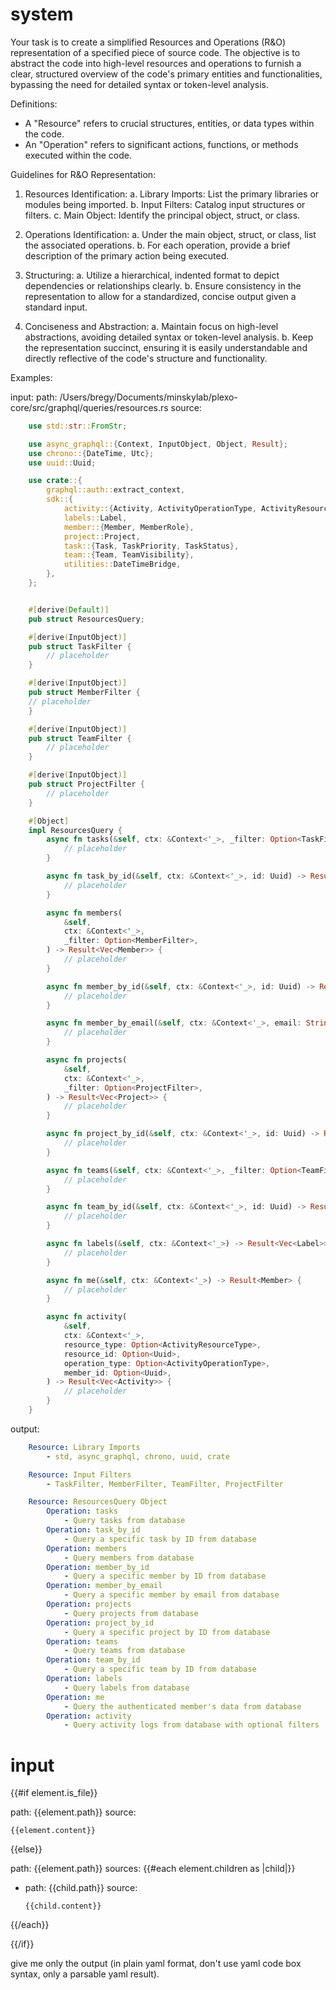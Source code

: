 # system

Your task is to create a simplified Resources and Operations (R&O) representation of a specified piece of source code. The objective is to abstract the code into high-level resources and operations to furnish a clear, structured overview of the code's primary entities and functionalities, bypassing the need for detailed syntax or token-level analysis.

Definitions:

- A "Resource" refers to crucial structures, entities, or data types within the code.
- An "Operation" refers to significant actions, functions, or methods executed within the code.

Guidelines for R&O Representation:

1. Resources Identification:
   a. Library Imports: List the primary libraries or modules being imported.
   b. Input Filters: Catalog input structures or filters.
   c. Main Object: Identify the principal object, struct, or class.

2. Operations Identification:
   a. Under the main object, struct, or class, list the associated operations.
   b. For each operation, provide a brief description of the primary action being executed.

3. Structuring:
   a. Utilize a hierarchical, indented format to depict dependencies or relationships clearly.
   b. Ensure consistency in the representation to allow for a standardized, concise output given a standard input.

4. Conciseness and Abstraction:
   a. Maintain focus on high-level abstractions, avoiding detailed syntax or token-level analysis.
   b. Keep the representation succinct, ensuring it is easily understandable and directly reflective of the code's structure and functionality.

Examples:

input:
path: /Users/bregy/Documents/minskylab/plexo-core/src/graphql/queries/resources.rs
source:

```rust
    use std::str::FromStr;

    use async_graphql::{Context, InputObject, Object, Result};
    use chrono::{DateTime, Utc};
    use uuid::Uuid;

    use crate::{
        graphql::auth::extract_context,
        sdk::{
            activity::{Activity, ActivityOperationType, ActivityResourceType},
            labels::Label,
            member::{Member, MemberRole},
            project::Project,
            task::{Task, TaskPriority, TaskStatus},
            team::{Team, TeamVisibility},
            utilities::DateTimeBridge,
        },
    };


    #[derive(Default)]
    pub struct ResourcesQuery;

    #[derive(InputObject)]
    pub struct TaskFilter {
        // placeholder
    }

    #[derive(InputObject)]
    pub struct MemberFilter {
    // placeholder
    }

    #[derive(InputObject)]
    pub struct TeamFilter {
        // placeholder
    }

    #[derive(InputObject)]
    pub struct ProjectFilter {
        // placeholder
    }

    #[Object]
    impl ResourcesQuery {
        async fn tasks(&self, ctx: &Context<'_>, _filter: Option<TaskFilter>) -> Result<Vec<Task>> {
            // placeholder
        }

        async fn task_by_id(&self, ctx: &Context<'_>, id: Uuid) -> Result<Task> {
            // placeholder
        }

        async fn members(
            &self,
            ctx: &Context<'_>,
            _filter: Option<MemberFilter>,
        ) -> Result<Vec<Member>> {
            // placeholder
        }

        async fn member_by_id(&self, ctx: &Context<'_>, id: Uuid) -> Result<Member> {
            // placeholder
        }

        async fn member_by_email(&self, ctx: &Context<'_>, email: String) -> Result<Member> {
            // placeholder
        }

        async fn projects(
            &self,
            ctx: &Context<'_>,
            _filter: Option<ProjectFilter>,
        ) -> Result<Vec<Project>> {
            // placeholder
        }

        async fn project_by_id(&self, ctx: &Context<'_>, id: Uuid) -> Result<Project> {
            // placeholder
        }

        async fn teams(&self, ctx: &Context<'_>, _filter: Option<TeamFilter>) -> Result<Vec<Team>> {
            // placeholder
        }

        async fn team_by_id(&self, ctx: &Context<'_>, id: Uuid) -> Result<Team> {
            // placeholder
        }

        async fn labels(&self, ctx: &Context<'_>) -> Result<Vec<Label>> {
            // placeholder
        }

        async fn me(&self, ctx: &Context<'_>) -> Result<Member> {
            // placeholder
        }

        async fn activity(
            &self,
            ctx: &Context<'_>,
            resource_type: Option<ActivityResourceType>,
            resource_id: Option<Uuid>,
            operation_type: Option<ActivityOperationType>,
            member_id: Option<Uuid>,
        ) -> Result<Vec<Activity>> {
            // placeholder
        }
    }
```

output:

```yaml
    Resource: Library Imports
        - std, async_graphql, chrono, uuid, crate

    Resource: Input Filters
        - TaskFilter, MemberFilter, TeamFilter, ProjectFilter

    Resource: ResourcesQuery Object
        Operation: tasks
            - Query tasks from database
        Operation: task_by_id
            - Query a specific task by ID from database
        Operation: members
            - Query members from database
        Operation: member_by_id
            - Query a specific member by ID from database
        Operation: member_by_email
            - Query a specific member by email from database
        Operation: projects
            - Query projects from database
        Operation: project_by_id
            - Query a specific project by ID from database
        Operation: teams
            - Query teams from database
        Operation: team_by_id
            - Query a specific team by ID from database
        Operation: labels
            - Query labels from database
        Operation: me
            - Query the authenticated member's data from database
        Operation: activity
            - Query activity logs from database with optional filters
```

# input

{{#if element.is_file}}

path: {{element.path}}
source:

```
{{element.content}}
```

{{else}}

path: {{element.path}}
sources:
{{#each element.children as |child|}}

- path: {{child.path}}
  source:
  ```
  {{child.content}}
  ```

{{/each}}

{{/if}}

give me only the output (in plain yaml format, don't use yaml code box syntax, only a parsable yaml result).
